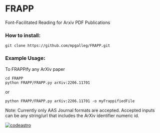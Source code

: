 # FRAPP
Font-Facilitated Reading for Arxiv PDF Publications



### How to install:

    git clone https://github.com/mpgalleg/FRAPP.git

### Example Usage:

To FRAPPify any ArXiv paper

    cd FRAPP
    python FRAPP/FRAPP.py arXiv:2206.11701

or 

    python FRAPP/FRAPP.py arXiv:2206.11701 -o myFrappifiedFile

Note: Currently only AAS Journal formats are accepted. Accepted inputs can be any string/url that includes the ArXiv identifier numeric id. 

[![codeastro](https://img.shields.io/badge/Made%20at-Code/Astro-blueviolet.svg)](https://semaphorep.github.io/codeastro/)



